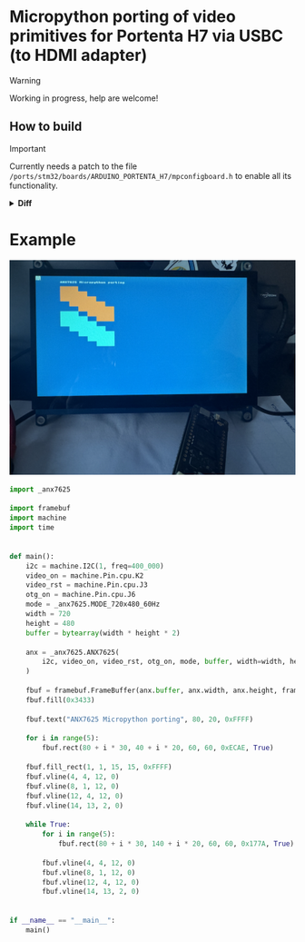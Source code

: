 # Micropython porting of video primitives for Portenta H7 via USBC (to HDMI adapter)

> [!WARNING] 
> Working in progress, help are welcome!

## How to build

> [!IMPORTANT]
> Currently needs a patch to the file `/ports/stm32/boards/ARDUINO_PORTENTA_H7/mpconfigboard.h` to enable all its functionality.

<details><summary><b>Diff</b></summary>
<p>

```diff
diff --git a/ports/stm32/boards/ARDUINO_PORTENTA_H7/mpconfigboard.h b/ports/stm32/boards/ARDUINO_PORTENTA_H7/mpconfigboard.h
index ace63e016..e8216c994 100644
--- a/ports/stm32/boards/ARDUINO_PORTENTA_H7/mpconfigboard.h
+++ b/ports/stm32/boards/ARDUINO_PORTENTA_H7/mpconfigboard.h
@@ -240,6 +240,8 @@ extern struct _spi_bdev_t spi_bdev;
 #define MICROPY_HW_SDRAM_SIZE               (64 / 8 * 1024 * 1024)  // 64 Mbit
 #define MICROPY_HW_SDRAM_STARTUP_TEST       (1)
 #define MICROPY_HW_SDRAM_TEST_FAIL_ON_ERROR (true)
+#define MICROPY_HEAP_START                  ((sdram_valid) ? sdram_start() : &_heap_start)
+#define MICROPY_HEAP_END                    ((sdram_valid) ? sdram_end() : &_heap_end)
 
 // Timing configuration for 200MHz/2=100MHz (10ns)
 #define MICROPY_HW_SDRAM_CLOCK_PERIOD       2
```
</p>
</details>

# Example

![alt Screen](https://github.com/dmazzella/anx7625/blob/main/tests/main.png?raw=true)

```python
import _anx7625

import framebuf
import machine
import time


def main():
    i2c = machine.I2C(1, freq=400_000)
    video_on = machine.Pin.cpu.K2
    video_rst = machine.Pin.cpu.J3
    otg_on = machine.Pin.cpu.J6
    mode = _anx7625.MODE_720x480_60Hz
    width = 720
    height = 480
    buffer = bytearray(width * height * 2)

    anx = _anx7625.ANX7625(
        i2c, video_on, video_rst, otg_on, mode, buffer, width=width, height=height
    )

    fbuf = framebuf.FrameBuffer(anx.buffer, anx.width, anx.height, framebuf.RGB565)
    fbuf.fill(0x3433)

    fbuf.text("ANX7625 Micropython porting", 80, 20, 0xFFFF)

    for i in range(5):
        fbuf.rect(80 + i * 30, 40 + i * 20, 60, 60, 0xECAE, True)

    fbuf.fill_rect(1, 1, 15, 15, 0xFFFF)
    fbuf.vline(4, 4, 12, 0)
    fbuf.vline(8, 1, 12, 0)
    fbuf.vline(12, 4, 12, 0)
    fbuf.vline(14, 13, 2, 0)

    while True:
        for i in range(5):
            fbuf.rect(80 + i * 30, 140 + i * 20, 60, 60, 0x177A, True)

        fbuf.vline(4, 4, 12, 0)
        fbuf.vline(8, 1, 12, 0)
        fbuf.vline(12, 4, 12, 0)
        fbuf.vline(14, 13, 2, 0)


if __name__ == "__main__":
    main()
```
